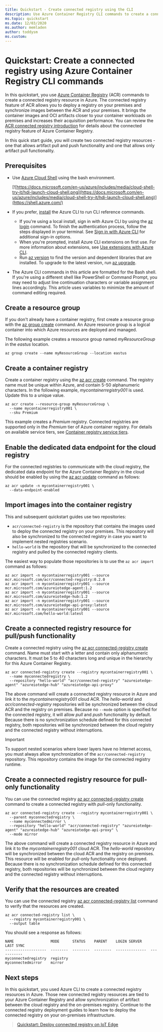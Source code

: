```yaml
---
title: Quickstart - Create connected registry using the CLI
description: Use Azure Container Registry CLI commands to create a connected registry resource.
ms.topic: quickstart
ms.date: 12/03/2020
ms.author: memladen
author: toddysm
ms.custom:
---
```


# Quickstart: Create a connected registry using Azure Container Registry CLI commands

In this quickstart, you use [Azure Container Registry][container-registry-intro] (ACR) commands to create a connected registry resource in Azure. The connected registry feature of ACR allows you to deploy a registry on your premises and synchronize images between the ACR and your premises. It brings the container images and OCI artifacts closer to your container workloads on premises and increases their acquisition performance. You can review the [ACR connected registry introduction](intro-connected-registry.md) for details about the connected registry feature of Azure Container Registry.

In this quick start guide, you will create two connected registry resources - one that allows artifact pull and push functionality and one that allows only artifact pull functionality.

## Prerequisites

- Use [Azure Cloud Shell](https://docs.microsoft.com/en-us/azure/cloud-shell/quickstart) using the bash environment.
  
  [![https://docs.microsoft.com/en-us/azure/includes/media/cloud-shell-try-it/hdi-launch-cloud-shell.png](https://docs.microsoft.com/en-us/azure/includes/media/cloud-shell-try-it/hdi-launch-cloud-shell.png)](https://shell.azure.com/)
- If you prefer, [install](https://docs.microsoft.com/en-us/cli/azure/install-azure-cli) the Azure CLI to run CLI reference commands.
  - If you're using a local install, sign in with Azure CLI by using the [az login](https://docs.microsoft.com/en-us/cli/azure/reference-index#az_login) command. To finish the authentication process, follow the steps displayed in your terminal. See [Sign in with Azure CLI](https://docs.microsoft.com/en-us/cli/azure/authenticate-azure-cli) for additional sign-in options.
  - When you're prompted, install Azure CLI extensions on first use. For more information about extensions, see [Use extensions with Azure CLI](https://docs.microsoft.com/en-us/cli/azure/azure-cli-extensions-overview).
  - Run [az version](https://docs.microsoft.com/en-us/cli/azure/reference-index?#az_version) to find the version and dependent libraries that are installed. To upgrade to the latest version, run [az upgrade](https://docs.microsoft.com/en-us/cli/azure/reference-index?#az_upgrade).
- The Azure CLI commands in this article are formatted for the Bash shell. If you're using a different shell like PowerShell or Command Prompt, you may need to adjust line continuation characters or variable assignment lines accordingly. This article uses variables to minimize the amount of command editing required.

## Create a resource group

If you don't already have a container registry, first create a resource group with the [az group create][az-group-create] command. An Azure resource group is a logical container into which Azure resources are deployed and managed.

The following example creates a resource group named *myResourceGroup* in the *eastus* location.

```azurecli
az group create --name myResourceGroup --location eastus
```

## Create a container registry

Create a container registry using the [az acr create][az-acr-create] command. The registry name must be unique within Azure, and contain 5-50 alphanumeric characters. In the following example, *mycontainerregistry001* is used. Update this to a unique value.

```azurecli
az acr create --resource-group myResourceGroup \
  --name mycontainerregistry001 \
  --sku Premium
```

This example creates a *Premium* registry. Connected registries are supported only in the *Premium* tier of Azure container registry. For details on available service tiers, see [Container registry service tiers][container-registry-skus].

## Enable the dedicated data endpoint for the cloud registry

For the connected registries to communicate with the cloud registry, the dedicated data endpoint for the Azure Container Registry in the cloud should be enabled by using the [az acr update][az-acr-update] command as follows:

```azurecli
az acr update -n mycontainerregistry001 \
  --data-endpoint-enabled
```

## Import images into the container registry

This and subsequent quickstart guides use two repositories:
- `acr/connected-registry` is the repository that contains the images used to deploy the connected registry on your premises. This repository will also be synchronized to the connected registry in case you want to implement nested registries scenario.
- `hello-world` is the repository that will be synchronized to the connected registry and pulled by the connected registry clients.

The easiest way to populate those repositories is to use the `az acr import` command as follows:

```azurecli
az acr import -n mycontainerregistry001 --source mcr.microsoft.com/acr/connected-registry:0.2.0
az acr import -n mycontainerregistry001 --source mcr.microsoft.com/azureiotedge-agent:1.2
az acr import -n mycontainerregistry001 --source mcr.microsoft.com/azureiotedge-hub:1.2
az acr import -n mycontainerregistry001 --source mcr.microsoft.com/azureiotedge-api-proxy:latest
az acr import -n mycontainerregistry001 --source mcr.microsoft.com/hello-world:latest
```

## Create a connected registry resource for pull/push functionality

Create a connected registry using the [az acr connected-registry create][az-acr-connected-registry-create] command. Name must start with a letter and contain only alphanumeric characters. It must be 5 to 40 characters long and unique in the hierarchy for this Azure Container Registry.

```azurecli
az acr connected-registry create --registry mycontainerregistry001 \
  --name myconnectedregistry \
  --repository "hello-world" "acr/connected-registry" "azureiotedge-agent" "azureiotedge-hub" "azureiotedge-api-proxy"
```

The above command will create a connected registry resource in Azure and link it to the *mycontainerregistry001* cloud ACR. The *hello-world* and *acr/connected-registry* repositories will be synchronized between the cloud ACR and the registry on premises. Because no `--mode` option is specified for the connected registry, it will allow _pull_ and _push_ functionality by default. Because there is no synchronization schedule defined for this connected registry, both repositories will be synchronized between the cloud registry and the connected registry without interruptions.

  > [!IMPORTANT]
  > To support nested scenarios where lower layers have no Internet access, you must always allow synchronization of the `acr/connected-registry` repository. This repository contains the image for the connected registry runtime.

## Create a connected registry resource for pull-only functionality

You can use the connected registry [az acr connected-registry create][az-acr-connected-registry-create] command to create a connected registry with _pull_-only functionality. 

```azurecli
az acr connected-registry create --registry mycontainerregistry001 \
  --parent myconnectedregistry \
  --name myconnectedmirror \
  --repository "hello-world" "acr/connected-registry" "azureiotedge-agent" "azureiotedge-hub" "azureiotedge-api-proxy" \
  --mode mirror
```

The above command will create a connected registry resource in Azure and link it to the *mycontainerregistry001* cloud ACR. The *hello-world* repository will be synchronized between the cloud ACR and the registry on premises. This resource will be enabled for _pull_-only functionality once deployed. Because there is no synchronization schedule defined for this connected registry, both repositories will be synchronized between the cloud registry and the connected registry without interruptions.

## Verify that the resources are created

You can use the connected registry [az acr connected-registry list][az-acr-connected-registry-list] command to verify that the resources are created. 

```azurecli
az acr connected-registry list \
  --registry mycontainerregistry001 \
  --output table
```

You should see a response as follows:

```
NAME                 MODE      STATUS    PARENT    LOGIN SERVER    LAST SYNC
-------------------  --------  --------  --------  --------------  -----------
myconnectedregistry  registry
myconnectedmirror    mirror
```

## Next steps

In this quickstart, you used Azure CLI to create a connected registry resources in Azure. Those new connected registry resources are tied to your Azure Container Registry and allow synchronization of artifact between the cloud registry and the on-premises registry. Continue to the connected registry deployment guides to learn how to deploy the connected registry on your on-premises infrastructure.

> [Quickstart: Deploy connected registry on IoT Edge][quickstart-deploy-connected-registry-iot-edge-cli]

<!-- LINKS - internal -->
[az-acr-connected-registry-create]: https://docs.microsoft.com/cli/azure/acr/connected-registry?view=azure-cli-latest#az_acr_connected_registry_create
[az-acr-connected-registry-list]: https://docs.microsoft.com/cli/azure/acr/connected-registry?view=azure-cli-latest#az_acr_connected_registry_list
[az-acr-create]: https://docs.microsoft.com/cli/azure/acr?view=azure-cli-latest#az_acr_create
[az-acr-update]: https://docs.microsoft.com/cli/azure/acr?view=azure-cli-latest#az_acr_update
[az-group-create]: https://docs.microsoft.com/cli/azure/group?view=azure-cli-latest#az_group_create
[container-registry-intro]: https://docs.microsoft.com/azure/container-registry/container-registry-intro
[container-registry-skus]: https://docs.microsoft.com/azure/container-registry/container-registry-skus
[quickstart-deploy-connected-registry-azure-arc]: quickstart-deploy-connected-registry-azure-arc.md
[quickstart-deploy-connected-registry-iot-edge-cli]: quickstart-deploy-connected-registry-iot-edge-cli.md